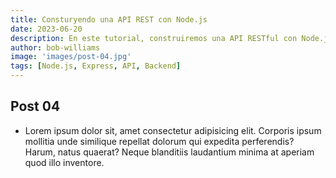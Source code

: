 ```yaml
---
title: Consturyendo una API REST con Node.js
date: 2023-06-20
description: En este tutorial, construiremos una API RESTful con Node.js
author: bob-williams
image: 'images/post-04.jpg'
tags: [Node.js, Express, API, Backend]
---
```


## Post 04

- Lorem ipsum dolor sit, amet consectetur adipisicing elit. Corporis ipsum mollitia unde similique repellat dolorum qui expedita perferendis? Harum, natus quaerat? Neque blanditiis laudantium minima at aperiam quod illo inventore.

